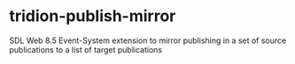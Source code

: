 # tridion-publish-mirror
SDL Web 8.5 Event-System extension to mirror publishing in a set of source publications to a list of target publications
